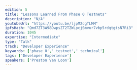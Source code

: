```yaml
---
edition: 5
title: "Lessons Learned From Phase 0 Testnets"
description: "N/A"
youtubeUrl: "https://youtu.be/ljpM2cgTLMM"
ipfsHash: "Qmd7ZT3W98DwpsZT2TZWLpcjSmvur7vbp5rdqtgtsN7Ri3"
duration: 1045
expertise: "Intermediate"
type: "Talk"
track: "Developer Experience"
keywords: ['phase 0',' testnet',' technical']
tags: ['Developer Experience']
speakers: ['Preston Van Loon']
---
```

